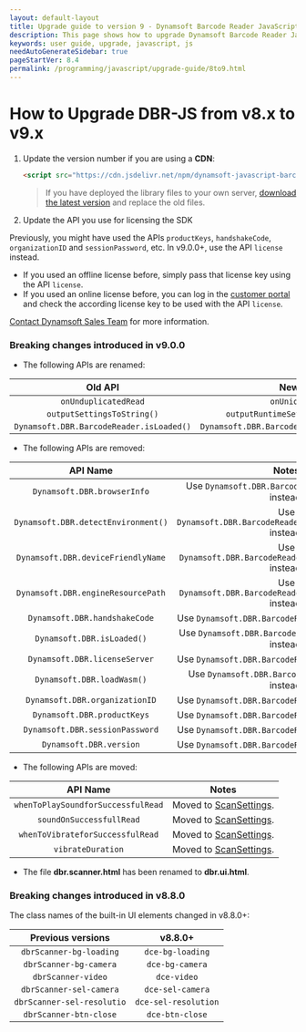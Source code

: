 ```yaml
---
layout: default-layout
title: Upgrade guide to version 9 - Dynamsoft Barcode Reader JavaScript Edition
description: This page shows how to upgrade Dynamsoft Barcode Reader JavaScript SDK up till v9.x.
keywords: user guide, upgrade, javascript, js
needAutoGenerateSidebar: true
pageStartVer: 8.4
permalink: /programming/javascript/upgrade-guide/8to9.html
---
```


# How to Upgrade DBR-JS from v8.x to v9.x

1. Update the version number if you are using a **CDN**:

   ```html
   <script src="https://cdn.jsdelivr.net/npm/dynamsoft-javascript-barcode@9.3.33/dist/dbr.js"></script>
   ```

   > If you have deployed the library files to your own server, [download the latest version](https://www.dynamsoft.com/barcode-reader/downloads/?utm_source=upgradeguide) and replace the old files.

2. Update the API you use for licensing the SDK

Previously, you might have used the APIs `productKeys`, `handshakeCode`, `organizationID` and `sessionPassword`, etc. In v9.0.0+, use the API `license` instead.

* If you used an offline license before, simply pass that license key using the API `license`.
* If you used an online license before, you can log in the [customer portal](https://www.dynamsoft.com/customer/license/fullLicense) and check the according license key to be used with the API `license`.

[Contact Dynamsoft Sales Team](mailto:sales@dynamsoft.com) for more information.

### Breaking changes introduced in v9.0.0

* The following APIs are renamed:

| Old API | New API |
|:-:|:-:|
| `onUnduplicatedRead` | `onUniqueRead` |
| `outputSettingsToString()` | `outputRuntimeSettingsToString()` |
| `Dynamsoft.DBR.BarcodeReader.isLoaded()` | `Dynamsoft.DBR.BarcodeReader.isWasmLoaded()` |

* The following APIs are removed:

| API Name | Notes |
|:-:|:-:|
| `Dynamsoft.DBR.browserInfo` | Use `Dynamsoft.DBR.BarcodeReader.browserInfo` instead. |
| `Dynamsoft.DBR.detectEnvironment()` | Use `Dynamsoft.DBR.BarcodeReader.detectEnvironment()` instead. |
| `Dynamsoft.DBR.deviceFriendlyName` | Use `Dynamsoft.DBR.BarcodeReader.deviceFriendlyName` instead. |
| `Dynamsoft.DBR.engineResourcePath` | Use `Dynamsoft.DBR.BarcodeReader.engineResourcePath` instead. |
| `Dynamsoft.DBR.handshakeCode` | Use `Dynamsoft.DBR.BarcodeReader.license` instead. |
| `Dynamsoft.DBR.isLoaded()` | Use `Dynamsoft.DBR.BarcodeReader.isWasmLoaded()` instead. |
| `Dynamsoft.DBR.licenseServer` | Use  `Dynamsoft.DBR.BarcodeReader.license` instead. |
| `Dynamsoft.DBR.loadWasm()` | Use `Dynamsoft.DBR.BarcodeReader.loadWasm()` instead. |
| `Dynamsoft.DBR.organizationID` | Use `Dynamsoft.DBR.BarcodeReader.license` instead. |
| `Dynamsoft.DBR.productKeys` | Use `Dynamsoft.DBR.BarcodeReader.license` instead. |
| `Dynamsoft.DBR.sessionPassword` | Use `Dynamsoft.DBR.BarcodeReader.license` instead. |
| `Dynamsoft.DBR.version` | Use `Dynamsoft.DBR.BarcodeReader.version` instead. |

* The following APIs are moved:

| API Name | Notes |
|:-:|:-:|
| `whenToPlaySoundforSuccessfulRead` | Moved to [ScanSettings](../api-reference/interface/ScanSettings.md). |
| `soundOnSuccessfullRead` | Moved to [ScanSettings](../api-reference/interface/ScanSettings.md). |
| `whenToVibrateforSuccessfulRead` | Moved to [ScanSettings](../api-reference/interface/ScanSettings.md). |
| `vibrateDuration` | Moved to [ScanSettings](../api-reference/interface/ScanSettings.md). |

* The file **dbr.scanner.html** has been renamed to **dbr.ui.html**.

### Breaking changes introduced in v8.8.0

The class names of the built-in UI elements changed in v8.8.0+:

| Previous versions | v8.8.0+ |
|:-:|:-:|
| `dbrScanner-bg-loading` | `dce-bg-loading` |
| `dbrScanner-bg-camera` | `dce-bg-camera` |
| `dbrScanner-video` | `dce-video` |
| `dbrScanner-sel-camera` | `dce-sel-camera` |
| `dbrScanner-sel-resolutio` | `dce-sel-resolution` |
| `dbrScanner-btn-close` | `dce-btn-close` |
